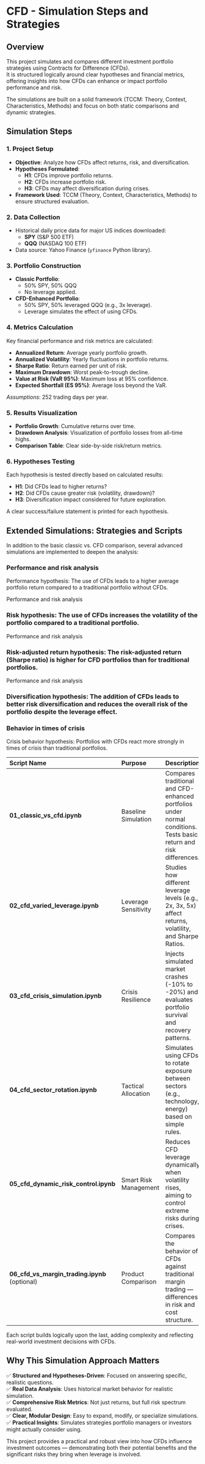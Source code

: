# CFD - Simulation Steps and Strategies

## Overview

This project simulates and compares different investment portfolio strategies using Contracts for Difference (CFDs).  
It is structured logically around clear hypotheses and financial metrics, offering insights into how CFDs can enhance or impact portfolio performance and risk.

The simulations are built on a solid framework (TCCM: Theory, Context, Characteristics, Methods) and focus on both static comparisons and dynamic strategies.



## Simulation Steps

### 1. Project Setup
- **Objective**: Analyze how CFDs affect returns, risk, and diversification.
- **Hypotheses Formulated**:
  - **H1**: CFDs improve portfolio returns.
  - **H2**: CFDs increase portfolio risk.
  - **H3**: CFDs may affect diversification during crises.
- **Framework Used**: TCCM (Theory, Context, Characteristics, Methods) to ensure structured evaluation.

### 2. Data Collection
- Historical daily price data for major US indices downloaded:
  - **SPY** (S&P 500 ETF)
  - **QQQ** (NASDAQ 100 ETF)
- Data source: Yahoo Finance (`yfinance` Python library).

### 3. Portfolio Construction
- **Classic Portfolio**:
  - 50% SPY, 50% QQQ
  - No leverage applied.
- **CFD-Enhanced Portfolio**:
  - 50% SPY, 50% leveraged QQQ (e.g., 3x leverage).
  - Leverage simulates the effect of using CFDs.

### 4. Metrics Calculation
Key financial performance and risk metrics are calculated:
- **Annualized Return**: Average yearly portfolio growth.
- **Annualized Volatility**: Yearly fluctuations in portfolio returns.
- **Sharpe Ratio**: Return earned per unit of risk.
- **Maximum Drawdown**: Worst peak-to-trough decline.
- **Value at Risk (VaR 95%)**: Maximum loss at 95% confidence.
- **Expected Shortfall (ES 95%)**: Average loss beyond the VaR.

*Assumptions*: 252 trading days per year.

### 5. Results Visualization
- **Portfolio Growth**: Cumulative returns over time.
- **Drawdown Analysis**: Visualization of portfolio losses from all-time highs.
- **Comparison Table**: Clear side-by-side risk/return metrics.

### 6. Hypotheses Testing
Each hypothesis is tested directly based on calculated results:
- **H1**: Did CFDs lead to higher returns?
- **H2**: Did CFDs cause greater risk (volatility, drawdown)?
- **H3**: Diversification impact considered for future exploration.

A clear success/failure statement is printed for each hypothesis.



## Extended Simulations: Strategies and Scripts

In addition to the basic classic vs. CFD comparison, several advanced simulations are implemented to deepen the analysis:


### Performance and risk analysis
Performance hypothesis: The use of CFDs leads to a higher average portfolio return compared to a traditional portfolio without CFDs.
 
Performance and risk analysis
### Risk hypothesis: The use of CFDs increases the volatility of the portfolio compared to a traditional portfolio.
 
Performance and risk analysis

### Risk-adjusted return hypothesis: The risk-adjusted return (Sharpe ratio) is higher for CFD portfolios than for traditional portfolios.
 
Performance and risk analysis

### Diversification hypothesis: The addition of CFDs leads to better risk diversification and reduces the overall risk of the portfolio despite the leverage effect.
 
### Behavior in times of crisis
Crisis behavior hypothesis: Portfolios with CFDs react more strongly in times of crisis than traditional portfolios.





| Script Name | Purpose | Description |
|:---|:---|:---|
| **01_classic_vs_cfd.ipynb** | Baseline Simulation | Compares traditional and CFD-enhanced portfolios under normal conditions. Tests basic return and risk differences. |
| **02_cfd_varied_leverage.ipynb** | Leverage Sensitivity | Studies how different leverage levels (e.g., 2x, 3x, 5x) affect returns, volatility, and Sharpe Ratios. |
| **03_cfd_crisis_simulation.ipynb** | Crisis Resilience | Injects simulated market crashes (-10% to -20%) and evaluates portfolio survival and recovery patterns. |
| **04_cfd_sector_rotation.ipynb** | Tactical Allocation | Simulates using CFDs to rotate exposure between sectors (e.g., technology, energy) based on simple rules. |
| **05_cfd_dynamic_risk_control.ipynb** | Smart Risk Management | Reduces CFD leverage dynamically when volatility rises, aiming to control extreme risks during crises. |
| **06_cfd_vs_margin_trading.ipynb** (optional) | Product Comparison | Compares the behavior of CFDs against traditional margin trading — differences in risk and cost structure. |

Each script builds logically upon the last, adding complexity and reflecting real-world investment decisions with CFDs.



## Why This Simulation Approach Matters

✅ **Structured and Hypotheses-Driven**: Focused on answering specific, realistic questions.  
✅ **Real Data Analysis**: Uses historical market behavior for realistic simulation.  
✅ **Comprehensive Risk Metrics**: Not just returns, but full risk spectrum evaluated.  
✅ **Clear, Modular Design**: Easy to expand, modify, or specialize simulations.  
✅ **Practical Insights**: Simulates strategies portfolio managers or investors might actually consider using.

This project provides a practical and robust view into how CFDs influence investment outcomes — demonstrating both their potential benefits and the significant risks they bring when leverage is involved.

